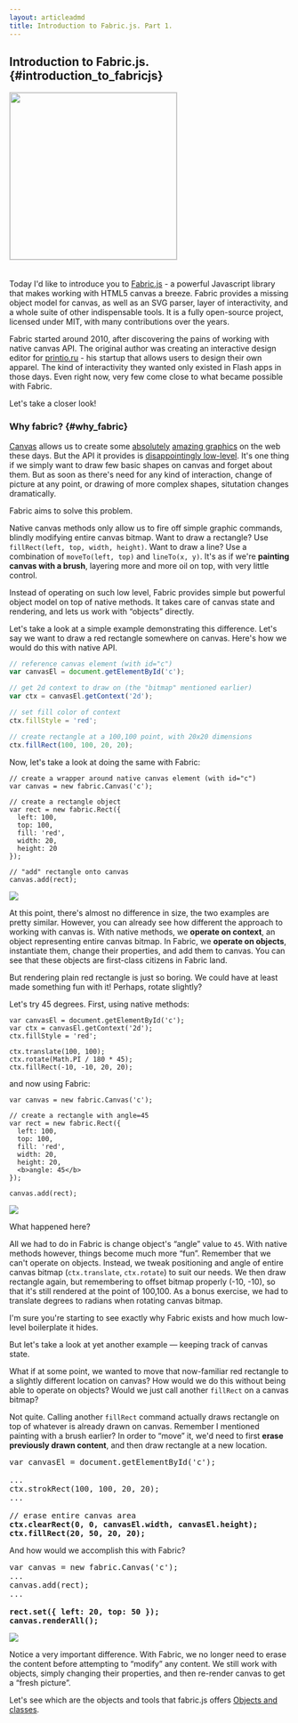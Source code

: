 ```yaml
---
layout: articleadmd
title: Introduction to Fabric.js. Part 1.
---
```



## Introduction to Fabric.js. {#introduction_to_fabricjs}

<img src="https://github.com/kangax/fabric.js/raw/master/lib/screenshot.png" style="width:300px;border:1px solid #ccc;margin-bottom:20px">

Today I'd like to introduce you to [Fabric.js](http://fabricjs.com) - a powerful Javascript library that makes working with HTML5 canvas a breeze. Fabric provides a missing object model for canvas, as well as an SVG parser, layer of interactivity, and a whole suite of other indispensable tools. It is a fully open-source project, licensed under MIT, with many contributions over the years.

Fabric started around 2010, after discovering the pains of working with native canvas API. The original author was creating an interactive design editor for [printio.ru](http://printio.ru) - his startup that allows users to design their own apparel. The kind of interactivity they wanted only existed in Flash apps in those days. Even right now, very few come close to what became possible with Fabric.

Let's take a closer look!

### Why fabric? {#why_fabric}

[Canvas](http://www.whatwg.org/specs/web-apps/current-work/multipage/the-canvas-element.html) allows us to create some [absolutely](http://net.tutsplus.com/articles/web-roundups/21-ridiculously-impressive-html5-canvas-experiments/) <a href="http://speckyboy.com/2011/12/07/20-amazing-implementations-of-html5-canvas/">amazing graphics</a> on the web these days. But the API it provides is <a href="http://www.whatwg.org/specs/web-apps/current-work/multipage/the-canvas-element.html#2dcontext">disappointingly low-level</a>. It's one thing if we simply want to draw few basic shapes on canvas and forget about them. But as soon as there's need for any kind of interaction, change of picture at any point, or drawing of more complex shapes, situtation changes dramatically.

Fabric aims to solve this problem.

Native canvas methods only allow us to fire off simple graphic commands, blindly modifying entire canvas bitmap. Want to draw a rectangle? Use <code>fillRect(left, top, width, height)</code>. Want to draw a line? Use a combination of <code>moveTo(left, top)</code> and <code>lineTo(x, y)</code>. It's as if we're <strong>painting canvas with a brush</strong>, layering more and more oil on top, with very little control.

Instead of operating on such low level, Fabric provides simple but powerful object model on top of native methods. It takes care of canvas state and rendering, and lets us work with &#8220;objects&#8221; directly.

Let's take a look at a simple example demonstrating this difference. Let's say we want to draw a red rectangle somewhere on canvas. Here's how we would do this with native <canvas> API.

```javascript
// reference canvas element (with id="c")
var canvasEl = document.getElementById('c');

// get 2d context to draw on (the "bitmap" mentioned earlier)
var ctx = canvasEl.getContext('2d');

// set fill color of context
ctx.fillStyle = 'red';

// create rectangle at a 100,100 point, with 20x20 dimensions
ctx.fillRect(100, 100, 20, 20);
```

Now, let's take a look at doing the same with Fabric:

```
// create a wrapper around native canvas element (with id="c")
var canvas = new fabric.Canvas('c');

// create a rectangle object
var rect = new fabric.Rect({
  left: 100,
  top: 100,
  fill: 'red',
  width: 20,
  height: 20
});

// "add" rectangle onto canvas
canvas.add(rect);
```

<img src="/article_assets/1.png">

At this point, there's almost no difference in size, the two examples are pretty similar. However, you can already see how different the approach to working with canvas is. With native methods, we <strong>operate on context</strong>, an object representing entire canvas bitmap. In Fabric, we <strong>operate on objects</strong>, instantiate them, change their properties, and add them to canvas. You can see that these objects are first-class citizens in Fabric land.

But rendering plain red rectangle is just so boring. We could have at least made something fun with it! Perhaps, rotate slightly?

Let's try 45 degrees. First, using native <canvas> methods:

```
var canvasEl = document.getElementById('c');
var ctx = canvasEl.getContext('2d');
ctx.fillStyle = 'red';

ctx.translate(100, 100);
ctx.rotate(Math.PI / 180 * 45);
ctx.fillRect(-10, -10, 20, 20);
```

and now using Fabric:

```
var canvas = new fabric.Canvas('c');

// create a rectangle with angle=45
var rect = new fabric.Rect({
  left: 100,
  top: 100,
  fill: 'red',
  width: 20,
  height: 20,
  <b>angle: 45</b>
});

canvas.add(rect);
```

<img src="/article_assets/2.png">

What happened here?

All we had to do in Fabric is change object's &#8220;angle&#8221; value to <code>45</code>. With native methods however, things become much more &#8220;fun&#8221;. Remember that we can't operate on objects. Instead, we tweak positioning and angle of entire canvas bitmap (<code>ctx.translate</code>, <code>ctx.rotate</code>) to suit our needs. We then draw rectangle again, but remembering to offset bitmap properly (-10, -10), so that it's still rendered at the point of 100,100. As a bonus exercise, we had to translate degrees to radians when rotating canvas bitmap.

  <p>I'm sure you're starting to see exactly why Fabric exists and how much low-level boilerplate it hides.</p>

  <p>But let's take a look at yet another example &mdash; keeping track of canvas state.</p>

  <p>What if at some point, we wanted to move that now-familiar red rectangle to a slightly different location on canvas? How would we do this without being able to operate on objects? Would we just call another <code>fillRect</code> on a canvas bitmap?</p>

  <p>Not quite. Calling another <code>fillRect</code> command actually draws rectangle on top of whatever is already drawn on canvas. Remember I mentioned painting with a brush earlier? In order to &#8220;move&#8221; it, we'd need to first <strong>erase previously drawn content</strong>, and then draw rectangle at a new location.</p>

<pre>
var canvasEl = document.getElementById('c');

...
ctx.strokRect(100, 100, 20, 20);
...

// erase entire canvas area
<b>ctx.clearRect(0, 0, canvasEl.width, canvasEl.height);
ctx.fillRect(20, 50, 20, 20);</b>
</pre>

  <p>And how would we accomplish this with Fabric?</p>

<pre>
var canvas = new fabric.Canvas('c');
...
canvas.add(rect);
...

<b>rect.set({ left: 20, top: 50 });
canvas.renderAll();</b>
</pre>

  <p><img src="/article_assets/3.png"></p>

  <p>Notice a very important difference. With Fabric, we no longer need to erase the content before attempting to &#8220;modify&#8221; any content. We still work with objects, simply changing their properties, and then re-render canvas to get a &#8220;fresh picture&#8221;.</p>

  Let's see which are the objects and tools that fabric.js offers <a href="/objects-and-classes">Objects and classes</a>.

</div>
